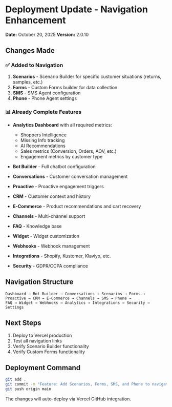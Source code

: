# Deployment Update - Navigation Enhancement

**Date:** October 20, 2025
**Version:** 2.0.10

## Changes Made

### ✅ Added to Navigation
1. **Scenarios** - Scenario Builder for specific customer situations (returns, samples, etc.)
2. **Forms** - Custom Forms builder for data collection
3. **SMS** - SMS Agent configuration
4. **Phone** - Phone Agent settings

### 📊 Already Complete Features
- **Analytics Dashboard** with all required metrics:
  - Shoppers Intelligence
  - Missing Info tracking
  - AI Recommendations
  - Sales metrics (Conversion, Orders, AOV, etc.)
  - Engagement metrics by customer type
  
- **Bot Builder** - Full chatbot configuration
- **Conversations** - Customer conversation management
- **Proactive** - Proactive engagement triggers
- **CRM** - Customer context and history
- **E-Commerce** - Product recommendations and cart recovery
- **Channels** - Multi-channel support
- **FAQ** - Knowledge base
- **Widget** - Widget customization
- **Webhooks** - Webhook management
- **Integrations** - Shopify, Kustomer, Klaviyo, etc.
- **Security** - GDPR/CCPA compliance

## Navigation Structure
```
Dashboard → Bot Builder → Conversations → Scenarios → Forms → 
Proactive → CRM → E-Commerce → Channels → SMS → Phone → 
FAQ → Widget → Webhooks → Analytics → Integrations → Security → Settings
```

## Next Steps
1. Deploy to Vercel production
2. Test all navigation links
3. Verify Scenario Builder functionality
4. Verify Custom Forms functionality

## Deployment Command
```bash
git add .
git commit -m "Feature: Add Scenarios, Forms, SMS, and Phone to navigation"
git push origin main
```

The changes will auto-deploy via Vercel GitHub integration.
